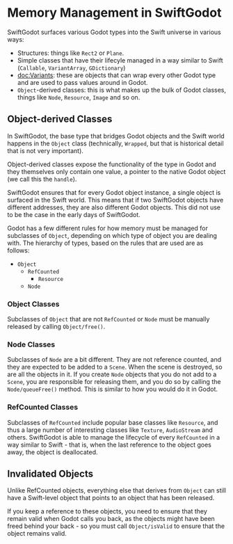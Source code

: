 # Memory Management in SwiftGodot

SwiftGodot surfaces various Godot types into the Swift universe in various ways:

- Structures: things like ``Rect2`` or ``Plane``.
- Simple classes that have their lifecyle managed in a way similar to Swift 
(``Callable``, ``VariantArray``, ``GDictionary``) 
- <doc:Variants>: these are objects that can wrap every other Godot type and are
  used to pass values around in Godot.
- ``Object``-derived classes: this is what makes up the bulk of Godot classes, things like ``Node``, ``Resource``, ``Image`` and so on.

## Object-derived Classes

In SwiftGodot, the base type that bridges Godot objects and the Swift world
happens in the ``Object`` class (technically, ``Wrapped``, but that is
historical detail that is not very important).

Object-derived classes expose the functionality of the type in Godot and they
themselves only contain one value, a pointer to the native Godot object (we call
this the `handle`).   

SwiftGodot ensures that for every Godot object instance, a single object is
surfaced in the Swift world.   This means that if two SwiftGodot objects have
different addresses, they are also different Godot objects.   This did not use
to be the case in the early days of SwiftGodot.

Godot has a few different rules for how memory must be managed for subclasses of
``Object``, depending on which type of object you are dealing with.   The
hierarchy of types, based on the rules that are used are as follows:

- ``Object``
  - ``RefCounted``
    - ``Resource``
  - ``Node``

### Object Classes

Subclasses of ``Object`` that are not ``RefCounted`` or ``Node`` must be
manually released by calling ``Object/free()``. 

### Node Classes

Subclasses of ``Node`` are a bit different.   They are not reference counted,
and they are expected to be added to a ``Scene``.   When the scene is destroyed,
so are all the objects in it.   If you create ``Node`` objects that you do not
add to a ``Scene``, you are responsible for releasing them, and you do so by
calling the ``Node/queueFree()`` method.   This is similar to how you would do
it in Godot.

### RefCounted Classes

Subclasses of ``RefCounted`` include popular base classes like ``Resource``, and
thus a large number of interesting classes like ``Texture``, ``AudioStream`` and
others.   SwiftGodot is able to manage the lifecycle of every ``RefCounted`` in
a way similar to Swift - that is, when the last reference to the object goes
away, the object is deallocated.

## Invalidated Objects

Unlike RefCounted objects, everything else that derives from ``Object`` can
still have a Swift-level object that points to an object that has been released.

If you keep a reference to these objects, you need to ensure that they remain
valid when Godot calls you back, as the objects might have been freed behind
your back - so you must call ``Object/isValid`` to ensure that the object
remains valid.   

